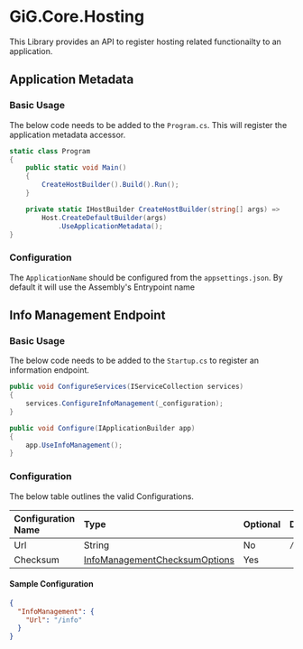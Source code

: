 ﻿# GiG.Core.Hosting

This Library provides an API to register hosting related functionailty to an application.

## Application Metadata

### Basic Usage

The below code needs to be added to the `Program.cs`. This will register the application metadata accessor.

```csharp
static class Program
{
    public static void Main()
    {
        CreateHostBuilder().Build().Run();
    }

    private static IHostBuilder CreateHostBuilder(string[] args) =>
        Host.CreateDefaultBuilder(args)
            .UseApplicationMetadata();
}
```

### Configuration

The `ApplicationName` should be configured from the `appsettings.json`. By default it will use the Assembly's Entrypoint name

## Info Management Endpoint

### Basic Usage

The below code needs to be added to the `Startup.cs` to register an information endpoint.

```csharp
public void ConfigureServices(IServiceCollection services)
{
	services.ConfigureInfoManagement(_configuration);
}

public void Configure(IApplicationBuilder app)
{           
	app.UseInfoManagement();           
}
```

### Configuration

The below table outlines the valid Configurations.

| Configuration Name  | Type	| Optional | Default Value	   |
|:-------------------|:-------|:---------|:-----------------|
| Url				  | String  | No	   | `/actuator/info`  |
| Checksum            | [InfoManagementChecksumOptions](../src/GiG.Core.Hosting.Abstractions/InfoManagementChecksumOptions.cs) | Yes      |                          |

#### Sample Configuration

```json
{
  "InfoManagement": {
    "Url": "/info"       
  }
}
```